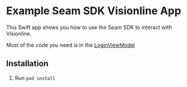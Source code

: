 # Example Seam SDK Visionline App

This Swift app shows you how to use the Seam SDK to interact
with Visionline.

Most of the code you need is in the [LoginViewModel](./sample-swift-app/LoginViewModel.swift)

## Installation

1. Run `pod install`
